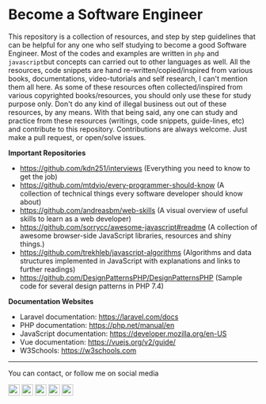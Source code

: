 # Become a Software Engineer

This repository is a collection of resources, and step by step guidelines that can be helpful for any one who self studying to become a good Software Engineer. Most of the codes and examples are written in `php` and `javascript`but concepts can carried out to other languages as well. All the resources, code snippets are hand re-written/copied/inspired from various books, documentations, video-tutorials and self research, I can't mention them all here. As some of these resources often collected/inspired from various copyrighted  books/resources, you should only use these for study purpose only. Don't do any kind of illegal business out out of these resources, by any means. With that being said, any one can study and practice from these resources (writings, code snippets, guide-lines, etc) and contribute to this repository.  Contributions are always welcome. Just make a pull request, or open/solve issues. 

**Important Repositories**

- https://github.com/kdn251/interviews (Everything you need to know to get the job)
- https://github.com/mtdvio/every-programmer-should-know (A collection of technical things every software developer should know about)
- https://github.com/andreasbm/web-skills (A visual overview of useful skills to learn as a web developer)
- https://github.com/sorrycc/awesome-javascript#readme (A collection of awesome browser-side JavaScript libraries, resources and shiny things.)
- https://github.com/trekhleb/javascript-algorithms  (Algorithms and data structures implemented in JavaScript with explanations and links to further readings)
- https://github.com/DesignPatternsPHP/DesignPatternsPHP (Sample code for several design patterns in PHP 7.4)

**Documentation Websites**

- Laravel documentation: https://laravel.com/docs
- PHP documentation: https://php.net/manual/en
- JavaScript documentation: https://developer.mozilla.org/en-US
- Vue documentation: https://vuejs.org/v2/guide/
- W3Schools: https://w3schools.com



------

You can contact, or follow me on social media

<p>
<a href="https://twitter.com/sunwarul"><img src="https://img.shields.io/badge/twitter-%231DA1F2.svg?&style=for-the-badge&logo=twitter&logoColor=white" height=23></a>
<a href="https://medium.com/@sunwarul"><img src="https://img.shields.io/badge/medium-%2312100E.svg?&style=for-the-badge&logo=medium&logoColor=white" height=23></a>
<a href="https://dev.to/sunwarul"><img src="https://img.shields.io/badge/DEV.TO-%230A0A0A.svg?&style=for-the-badge&logo=dev-dot-to&logoColor=white" height=23></a>
<a href="https://facebook.com/sunwarul"><img src="https://img.shields.io/badge/Facebook-blue?&style=for-the-badge&logo=facebook&logoColor=white" height=23></a>
<a href="https://www.quora.com/profile/Sunwarul-Islam"><img src="https://img.shields.io/badge/Quora-red?&style=for-the-badge&logo=quora&logoColor=white" height=23></a>
</p>